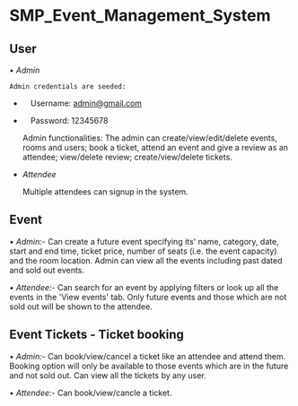 # SMP_Event_Management_System

## User

•⁠  ⁠*Admin*

    Admin credentials are seeded:

- &emsp;Username: admin@gmail.com

- &emsp;Password: 12345678

    Admin functionalities: The admin can create/view/edit/delete events, rooms and users; book a ticket, attend an event and give a review as an attendee; view/delete review; create/view/delete tickets.


- *Attendee*

  Multiple attendees can signup in the system.

## Event

•⁠  ⁠*Admin:*- Can create a future event specifying its' name, category, date, start and end time, ticket price, number of seats (i.e. the event capacity) and the room location. Admin can view all the events including past dated and sold out events.

•⁠  ⁠*Attendee:*- Can search for an event by applying filters or look up all the events in the 'View events' tab. Only future events and those which are not sold out will be shown to the attendee.

## Event Tickets - Ticket booking

•⁠  ⁠*Admin:*- Can book/view/cancel a ticket like an attendee and attend them. Booking option will only be available to those events which are in the future and not sold out. Can view all the tickets by any user.

•⁠  ⁠*Attendee:*- Can book/view/cancle a ticket.